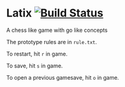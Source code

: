 # Latix [![Build Status](https://travis-ci.org/Atoiks-Games/Latix.svg?branch=master)](https://travis-ci.org/Atoiks-Games/Latix)

A chess like game with go like concepts

The prototype rules are in `rule.txt`.

To restart, hit `r` in game.

To save, hit `s` in game.

To open a previous gamesave, hit `o` in game.